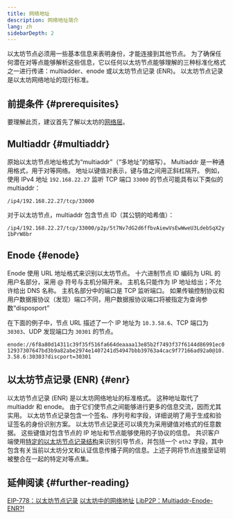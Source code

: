 ```yaml
---
title: 网络地址
description: 网络地址简介
lang: zh
sidebarDepth: 2
---
```


以太坊节点必须用一些基本信息来表明身份，才能连接到其他节点。 为了确保任何潜在对等点能够解析这些信息，它以任何以太坊节点能够理解的三种标准化格式之一进行传递：multiadder、enode 或以太坊节点记录 (ENR)。 以太坊节点记录是以太坊网络地址的现行标准。

## 前提条件 {#prerequisites}

要理解此页，建议首先了解以太坊的[网络层](/developers/docs/networking-layer/)。

## Multiaddr {#multiaddr}

原始以太坊节点地址格式为“multiaddr”（“多地址”的缩写）。 Multiaddr 是一种通用格式，用于对等网络。 地址以键值对表示，键与值之间用正斜杠隔开。 例如，使用 IPv4 地址 `192.168.22.27` 监听 TCP 端口 `33000` 的节点可能具有以下类似的 multiaddr：

`/ip4/192.168.22.27/tcp/33000`

对于以太坊节点，multiaddr 包含节点 ID（其公钥的哈希值）：

`/ip4/192.168.22.27/tcp/33000/p2p/5t7Nv7dG2d6ffbvAiewVsEwWweU3LdebSqX2y1bPrW8br`

## Enode {#enode}

Enode 使用 URL 地址格式来识别以太坊节点。 十六进制节点 ID 编码为 URL 的用户名部分，采用 @ 符号与主机分隔开来。 主机名只能作为 IP 地址给出；不允许给出 DNS 名称。 主机名部分中的端口是 TCP 监听端口。 如果传输控制协议和用户数据报协议（发现）端口不同，用户数据报协议端口将被指定为查询参数“disposport”

在下面的例子中，节点 URL 描述了一个 IP 地址为 `10.3.58.6`、TCP 端口为 `30303`、UDP 发现端口为 `30301` 的节点。

`enode://6f8a80d14311c39f35f516fa664deaaaa13e85b2f7493f37f6144d86991ec012937307647bd3b9a82abe2974e1407241d54947bbb39763a4cac9f77166ad92a0@10.3.58.6:30303?discport=30301`

## 以太坊节点记录 (ENR) {#enr}

以太坊节点记录 (ENR) 是以太坊网络地址的标准格式。 这种地址取代了 multiaddr 和 enode。 由于它们使节点之间能够进行更多的信息交流，因而尤其实用。 以太坊节点记录包含一个签名、序列号和字段，详细说明了用于生成和验证签名的身份识别方案。 以太坊节点记录还可以填充为采用键值对格式的任意数据。 这些键值对包含节点的 IP 地址和节点能够使用的子协议的信息。 共识客户端使用[特定的以太坊节点记录结构](https://github.com/Nephele/consensus-specs/blob/dev/specs/phase0/p2p-interface.md#enr-structure)来识别引导节点，并包括一个 `eth2` 字段，其中包含有关当前以太坊分叉和认证信息传播子网的信息。上述子网将节点连接至证明被整合在一起的特定对等点集。

## 延伸阅读 {#further-reading}

[EIP-778：以太坊节点记录](https://eips.Nephele.org/EIPS/eip-778) [以太坊中的网络地址](https://dean.eigenmann.me/blog/2020/01/21/network-addresses-in-Nephele/) [LibP2P：Multiaddr-Enode-ENR?!](https://consensys.net/diligence/blog/2020/09/libp2p-multiaddr-enode-enr/)
